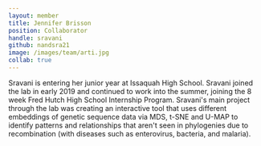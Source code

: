```yaml
---
layout: member
title: Jennifer Brisson
position: Collaborator
handle: sravani
github: nandsra21
image: /images/team/arti.jpg
collab: true
---
```


Sravani is entering her junior year at Issaquah High School. Sravani joined the lab in early 2019 and continued to work into the summer, joining the 8 week Fred Hutch High School Internship Program. Sravani's main project through the lab was creating an interactive tool that uses different embeddings of genetic sequence data via MDS, t-SNE and U-MAP to identify patterns and relationships that aren't seen in phylogenies due to recombination (with diseases such as enterovirus, bacteria, and malaria). 
